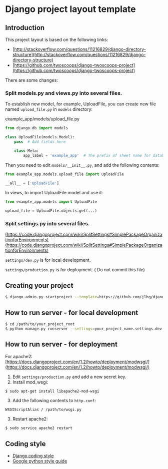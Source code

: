 # Django project layout template

## Introduction

This project layout is based on the following links:

* [http://stackoverflow.com/questions/11216829/django-directory-structure](http://stackoverflow.com/questions/11216829/django-directory-structure)
* [https://github.com/twoscoops/django-twoscoops-project](https://github.com/twoscoops/django-twoscoops-project)

There are some changes:

### Split models.py and views.py into several files.

To establish new model, for example, UploadFile, you can create new file named
`upload_file.py` in `models` directory:

example_app/models/upload_file.py

```python
from django.db import models

class UploadFile(models.Model):
    pass  # Add fields here

    class Meta:
        app_label = 'example_app'  # The prefix of sheet name for database
```

Then you need to edit `models/__init__.py`, and add the following contents:

```python
from example_app.models.upload_file import UploadFile

__all__ = ['UploadFile']
```

In views, to import UploadFile model and use it:

```python
from example_app.models import UploadFile

upload_file = UploadFile.objects.get(...)
```

### Split settings.py into several files.

[https://code.djangoproject.com/wiki/SplitSettings#SimplePackageOrganizationforEnvironments](https://code.djangoproject.com/wiki/SplitSettings#SimplePackageOrganizationforEnvironments)

`settings/dev.py` is for local development.

`settings/production.py` is for deployment. ( Do not commit this file)

## Creating your project

```bash
$ django-admin.py startproject --template=https://github.com/jlhg/django-layout-template/zipball/master project_name
```

## How to run server - for local development

```bash
$ cd /path/to/your_project_root
$ python manage.py runserver --settings=your_project_name.settings.dev
```

## How to run server - for deployment

For apache2: [https://docs.djangoproject.com/en/1.2/howto/deployment/modwsgi/](https://docs.djangoproject.com/en/1.2/howto/deployment/modwsgi/)

1. Edit `settings/production.py` and add a new secret key.
2. Install mod_wsgi:

```bash
$ sudo apt-get install libapache2-mod-wsgi
```

3. Add the following contents to `http.conf`:

```
WSGIScriptAlias / /path/to/wsgi.py
```

3. Restart apache2:

```bash
$ sudo service apache2 restart
```

## Coding style

* [Django coding style](https://docs.djangoproject.com/en/dev/internals/contributing/writing-code/coding-style/)
* [Google python style guide](http://google-styleguide.googlecode.com/svn/trunk/pyguide.html)
